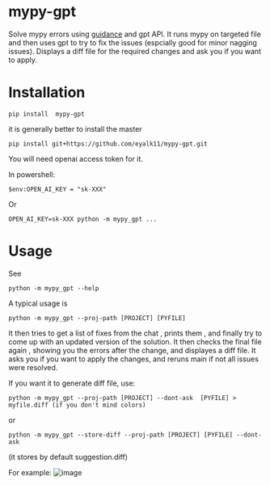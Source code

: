 # mypy-gpt
Solve mypy errors using [guidance](https://github.com/microsoft/guidance) and gpt API.
It runs mypy on targeted file and then uses gpt to try to fix the issues (espcially good for minor nagging issues).
Displays a diff file for the required changes and ask you if you want to apply. 

# Installation
```
pip install  mypy-gpt

```
it is generally better to install the master 

```
pip install git+https://github.com/eyalk11/mypy-gpt.git
```

You will need openai access token for it. 

In powershell:
```
$env:OPEN_AI_KEY = "sk-XXX"
```
Or 
```
OPEN_AI_KEY=sk-XXX python -m mypy_gpt ...
```


# Usage
See 
```
python -m mypy_gpt --help 
```

A typical usage is 
```
python -m mypy_gpt --proj-path [PROJECT] [PYFILE]
```
It then tries to get a list of fixes from the chat , prints them , and finally try to come up with an updated version of the solution. 
It then checks the final file again , showing you the errors after the change, and displayes a diff file. It asks you if you want to apply the changes, 
and reruns main if not all issues were resolved. 

If you want it to generate diff file, use: 

```
python -m mypy_gpt --proj-path [PROJECT] --dont-ask  [PYFILE] > myfile.diff (if you don't mind colors)
```
or 
```
python -m mypy_gpt --store-diff --proj-path [PROJECT] [PYFILE] --dont-ask
```
(it stores by default suggestion.diff)



For example: 
![image](https://github.com/eyalk11/mypy-gpt/assets/72234965/9082456f-42dc-4296-815e-2b550575c9ff)



